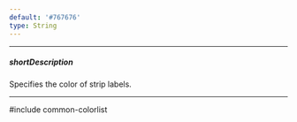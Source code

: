 ```yaml
---
default: '#767676'
type: String
---
```

---
##### shortDescription
Specifies the color of strip labels.

---
#include common-colorlist